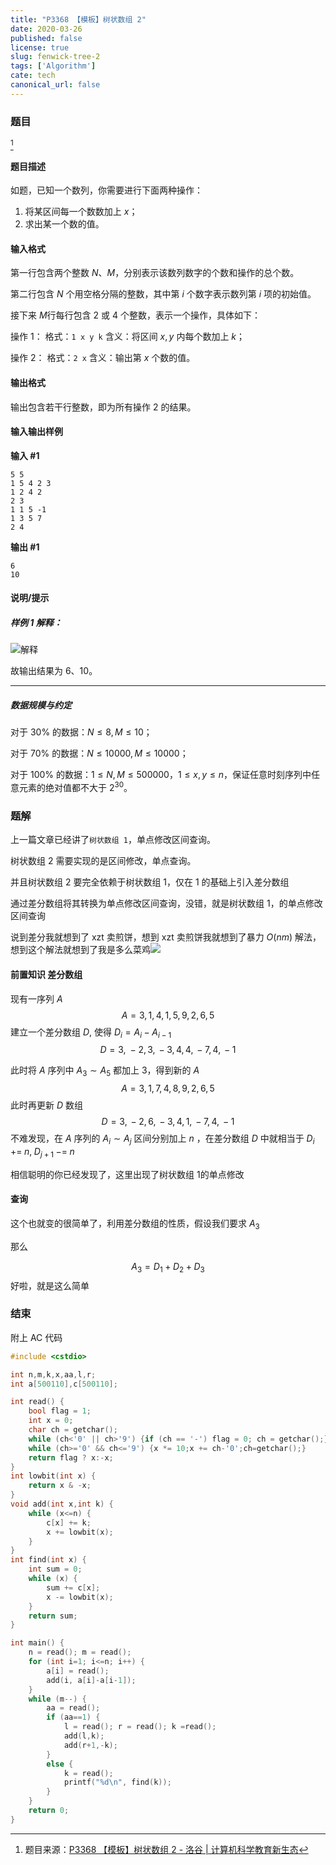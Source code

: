 ```yaml
---
title: "P3368 【模板】树状数组 2"
date: 2020-03-26
published: false
license: true
slug: fenwick-tree-2
tags: ['Algorithm']
cate: tech
canonical_url: false
---
```


### 题目

[^1]

#### 题目描述

如题，已知一个数列，你需要进行下面两种操作：

1. 将某区间每一个数数加上 $x$；
2. 求出某一个数的值。
<!--more-->
#### 输入格式

第一行包含两个整数 $N$、$M$，分别表示该数列数字的个数和操作的总个数。

第二行包含 $N$ 个用空格分隔的整数，其中第 $i$ 个数字表示数列第 $i$ 项的初始值。

接下来 $M$行每行包含 2 或 4 个整数，表示一个操作，具体如下：

操作 1： 格式：`1 x y k` 含义：将区间 $x,y$ 内每个数加上 $k$；

操作 2： 格式：`2 x` 含义：输出第 $x$ 个数的值。

#### 输出格式

输出包含若干行整数，即为所有操作 2 的结果。

#### 输入输出样例

**输入 #1**

```text
5 5
1 5 4 2 3
1 2 4 2
2 3
1 1 5 -1
1 3 5 7
2 4
```

**输出 #1**

```text
6
10
```

#### 说明/提示

##### 样例 1 解释：

![解释](https://u.jalenz.cn/fenwick-tree-2/01.png?blog)

故输出结果为 6、10。

------

##### 数据规模与约定

对于 $30\%$ 的数据：$N\le8,M\le10$；

对于 $70\%$ 的数据：$N\le 10000,M\le10000$；

对于 $100\%$ 的数据：$1 \leq N, M\le 500000$，$1 \leq x, y \leq n$，保证任意时刻序列中任意元素的绝对值都不大于 $2^{30}$。

### 题解

上一篇文章已经讲了`树状数组 1`，单点修改区间查询。

树状数组 2 需要实现的是区间修改，单点查询。

并且树状数组 2 要完全依赖于树状数组 1，仅在 1 的基础上引入差分数组

通过差分数组将其转换为单点修改区间查询，没错，就是树状数组 1，的单点修改区间查询

说到差分我就想到了 xzt 卖煎饼，想到 xzt 卖煎饼我就想到了暴力 $O(nm)$ 解法，想到这个解法就想到了我是多么菜鸡<img src="https://u.jalenz.cn/fenwick-tree-2/02.png" data-align="inline">

#### 前置知识 差分数组

现有一序列 $A$
$$
A={3,\,1,\,4,\,1,\,5,\,9,\,2,\,6,\,5}
$$
建立一个差分数组 $D$, 使得 $D_i=A_i-A_{i-1}$
$$
D={3,\;-2,\,3,\,-3,\,4,\,4,\,-7,\,4,\,-1}
$$

此时将 $A$ 序列中 $A_3 \sim A_5$ 都加上 3，得到新的 $A$
$$
A={3,\,1,\,7,\,4,\,8,\,9,\,2,\,6,\,5}
$$
此时再更新 $D$ 数组
$$
D={3,\,-2,\,6,\,-3,\,4,\,1,\,-7,\,4,\,-1}
$$
不难发现，在 $A$ 序列的 $A_i \sim A_j$ 区间分别加上 $n$ ，在差分数组 $D$ 中就相当于 $D_i\;+=\; n,\;D_{j+1}\;-=\;n$

相信聪明的你已经发现了，这里出现了树状数组 1的单点修改

#### 查询

这个也就变的很简单了，利用差分数组的性质，假设我们要求 $A_3$

那么

$$
A_3=D_1+D_2+D_3
$$
好啦，就是这么简单

### 结束

附上 AC 代码

```cpp
#include <cstdio>

int n,m,k,x,aa,l,r;
int a[500110],c[500110];

int read() {
    bool flag = 1;
    int x = 0;
    char ch = getchar();
    while (ch<'0' || ch>'9') {if (ch == '-') flag = 0; ch = getchar();}
    while (ch>='0' && ch<='9') {x *= 10;x += ch-'0';ch=getchar();}
    return flag ? x:-x;
}
int lowbit(int x) {
    return x & -x;
}
void add(int x,int k) {
    while (x<=n) {
        c[x] += k;
        x += lowbit(x);
    }
}
int find(int x) {
    int sum = 0;
    while (x) {
        sum += c[x];
        x -= lowbit(x);
    }
    return sum;
}

int main() {
    n = read(); m = read();
    for (int i=1; i<=n; i++) {
        a[i] = read();
        add(i, a[i]-a[i-1]);
    }
    while (m--) {
        aa = read();
        if (aa==1) {
            l = read(); r = read(); k =read();
            add(l,k);
            add(r+1,-k);
        }
        else {
            k = read();
            printf("%d\n", find(k));
        }
    }
    return 0;
}
```

[^1]: 题目来源：[P3368 【模板】树状数组 2 - 洛谷 | 计算机科学教育新生态](https://www.luogu.com.cn/problem/P3368)

